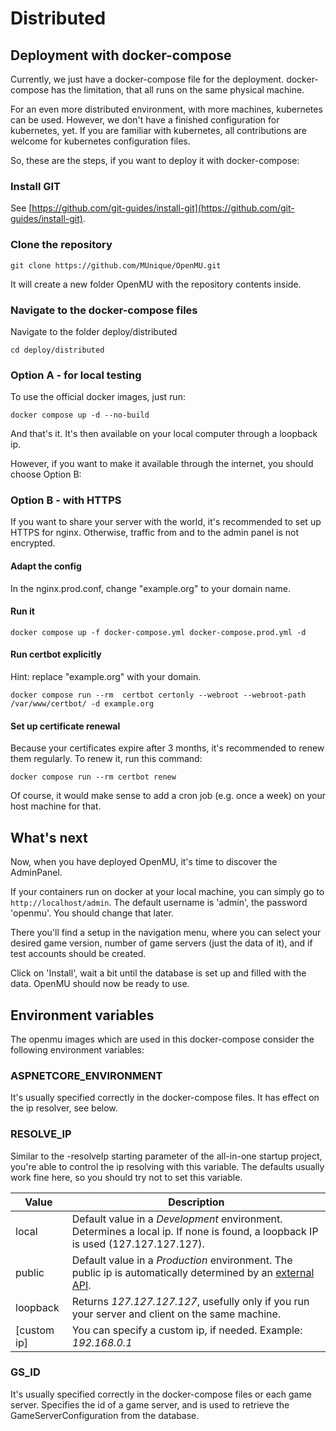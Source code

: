 # Distributed

## Deployment with docker-compose

Currently, we just have a docker-compose file for the deployment.
docker-compose has the limitation, that all runs on the same physical machine.

For an even more distributed environment, with more machines, kubernetes can be
used. However, we don't have a finished configuration for kubernetes, yet. If you
are familiar with kubernetes, all contributions are welcome for kubernetes
configuration files.

So, these are the steps, if you want to deploy it with docker-compose:

### Install GIT

See [https://github.com/git-guides/install-git](https://github.com/git-guides/install-git).

### Clone the repository

`git clone https://github.com/MUnique/OpenMU.git`

It will create a new folder OpenMU with the repository contents inside.

### Navigate to the docker-compose files

Navigate to the folder deploy/distributed

`cd deploy/distributed`

### Option A - for local testing

To use the official docker images, just run:

`docker compose up -d --no-build`

And that's it. It's then available on your local computer through a loopback ip.

However, if you want to make it available through the internet, you should choose
Option B:

### Option B - with HTTPS

If you want to share your server with the world, it's recommended to set up HTTPS
for nginx. Otherwise, traffic from and to the admin panel is not encrypted.

#### Adapt the config

In the nginx.prod.conf, change "example.org" to your domain name.

#### Run it

`docker compose up -f docker-compose.yml docker-compose.prod.yml -d`

#### Run certbot explicitly

Hint: replace "example.org" with your domain.

`docker compose run --rm  certbot certonly --webroot --webroot-path /var/www/certbot/ -d example.org`

#### Set up certificate renewal

Because your certificates expire after 3 months, it's recommended to renew them regularly.
To renew it, run this command:

`docker compose run --rm certbot renew`

Of course, it would make sense to add a cron job (e.g. once a week) on your host
machine for that.

## What's next

Now, when you have deployed OpenMU, it's time to discover the AdminPanel.

If your containers run on docker at your local machine, you can simply go to `http://localhost/admin`.
The default username is 'admin', the password 'openmu'. You should change that later.

There you'll find a setup in the navigation menu, where you can select your desired
game version, number of game servers (just the data of it), and if test accounts
should be created.

Click on 'Install', wait a bit until the database is set up and filled with the
data.
OpenMU should now be ready to use.

## Environment variables

The openmu images which are used in this docker-compose consider the following
environment variables:

### ASPNETCORE_ENVIRONMENT

It's usually specified correctly in the docker-compose files. It has effect on
the ip resolver, see below.

### RESOLVE_IP

Similar to the -resolveIp starting parameter of the all-in-one startup project,
you're able to control the ip resolving with this variable. The defaults usually
work fine here, so you should try not to set this variable.

| Value | Description         |
|-------|---------------------|
| local | Default value in a *Development* environment. Determines a local ip. If none is found, a loopback IP is used (127.127.127.127). |
| public | Default value in a *Production* environment. The public ip is automatically determined by an [external API](https://www.ipify.org/). |
| loopback | Returns *127.127.127.127*, usefully only if you run your server and client on the same machine. |
| [custom ip] | You can specify a custom ip, if needed. Example: *192.168.0.1* |

### GS_ID

It's usually specified correctly in the docker-compose files or each game server.
Specifies the id of a game server, and is used to retrieve the GameServerConfiguration
from the database.
